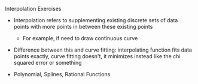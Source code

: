 Interpolation Exercises
  - Interpolation refers to supplementing existing discrete sets of data points with more points in between these existing points
    - For example, if need to draw continuous curve
  - Difference between this and curve fitting: interpolating function fits data points exactly, curve fitting doesn't, it minimizes
    instead like the chi squared error or something 
  
  - Polynomial, Splines, Rational Functions
